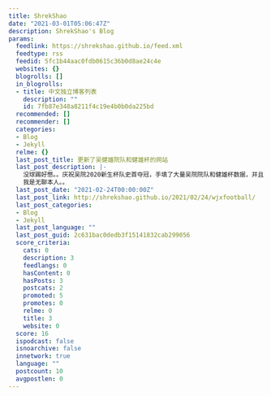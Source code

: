```yaml
---
title: ShrekShao
date: "2021-03-01T05:06:47Z"
description: ShrekShao's Blog
params:
  feedlink: https://shrekshao.github.io/feed.xml
  feedtype: rss
  feedid: 5fc1b44aac0fdb0615c36b0d8ae24c4e
  websites: {}
  blogrolls: []
  in_blogrolls:
  - title: 中文独立博客列表
    description: ""
    id: 7fb87e348a8211f4c19e4b0b0da225bd
  recommended: []
  recommender: []
  categories:
  - Blog
  - Jekyll
  relme: {}
  last_post_title: 更新了吴健雄院队和健雄杯的网站
  last_post_description: |-
    没球踢好憋。。庆祝吴院2020新生杯队史首夺冠，手填了大量吴院院队和健雄杯数据，并且大幅更新了生成器系统
    我是无聊本人。。
  last_post_date: "2021-02-24T00:00:00Z"
  last_post_link: http://shrekshao.github.io/2021/02/24/wjxfootball/
  last_post_categories:
  - Blog
  - Jekyll
  last_post_language: ""
  last_post_guid: 2c631bac0dedb3f15141832cab299056
  score_criteria:
    cats: 0
    description: 3
    feedlangs: 0
    hasContent: 0
    hasPosts: 3
    postcats: 2
    promoted: 5
    promotes: 0
    relme: 0
    title: 3
    website: 0
  score: 16
  ispodcast: false
  isnoarchive: false
  innetwork: true
  language: ""
  postcount: 10
  avgpostlen: 0
---
```

